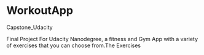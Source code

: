 # WorkoutApp
Capstone_Udacity

Final Project For Udacity Nanodegree, a fitness and Gym App with a variety of exercises that you can choose from.The Exercises


